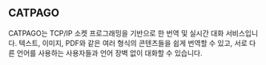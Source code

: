 ## CATPAGO
CATPAGO는 TCP/IP 소켓 프로그래밍을 기반으로 한 번역 및 실시간 대화 서비스입니다. 텍스트, 이미지, PDF와 같은 여러 형식의 콘텐츠들을 쉽게 번역할 수 있고, 서로 다른 언어를 사용하는 사용자들과 언어 장벽 없이 대화할 수 있습니다.
